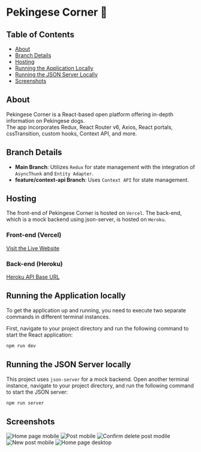 
# Pekingese Corner 🐶

## Table of Contents

- [About](#about)
- [Branch Details](#branch-details)
- [Hosting](#hosting)
- [Running the Application Locally](#running-the-application-locally)
- [Running the JSON Server Locally](#running-the-json-server-locally)
- [Screenshots](#screenshots)

## About
Pekingese Corner is a React-based open platform offering in-depth information on Pekingese dogs. 
<br>The app incorporates Redux, React Router v6, Axios, React portals, cssTransition, custom hooks, Context API, and more.

## Branch Details
- **Main Branch**: Utilizes `Redux` for state management with the integration of `AsyncThunk` and `Entity Adapter`.
- **feature/context-api Branch**: Uses `Context API` for state management.

## Hosting
The front-end of Pekingese Corner is hosted on `Vercel`. 
The back-end, which is a mock backend using json-server, is hosted on `Heroku`.

### Front-end (Vercel)
[Visit the Live Website](https://pekingese-blog.vercel.app/)
### Back-end (Heroku)
[Heroku API Base URL](https://pekingese-blog-8ceaec0c8c78.herokuapp.com/)

## Running the Application locally

To get the application up and running, you need to execute two separate commands in different terminal instances.

First, navigate to your project directory and run the following command to start the React application:

```bash
npm run dev
````

## Running the JSON Server locally
This project uses `json-server` for a mock backend. Open another terminal instance, navigate to your project directory, and run the following command to start the JSON server:

```bash
npm run server
```


## Screenshots

![Home page mobile](https://github.com/private-lazy-val/react-blog/assets/56920579/e042f424-5c55-41ea-ace9-58b97d7ce568)
![Post mobile](https://github.com/private-lazy-val/react-blog/assets/56920579/320981d6-3123-470c-8629-31668bbefcc2)
![Confirm delete post modile](https://github.com/private-lazy-val/react-blog/assets/56920579/c520c90c-881a-4e78-9e18-e0cd968e58bd)
![New post mobile](https://github.com/private-lazy-val/react-blog/assets/56920579/c769a398-1379-4fb6-bcfa-eae5f8522dc6)
![Home page desktop](https://github.com/private-lazy-val/react-blog/assets/56920579/01f0466c-b031-418b-ad84-2423c509f7e3)

